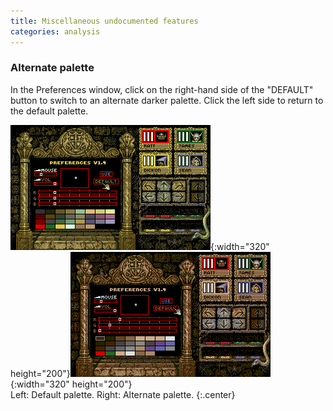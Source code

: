 ```yaml
---
title: Miscellaneous undocumented features
categories: analysis
---
```


### Alternate palette

In the Preferences window, click on the right-hand side of the "DEFAULT" button
to switch to an alternate darker palette. Click the left side to return to the
default palette.

![Knightmare, default palette](../images/Knightmare_default_palette.png "Knightmare, default palette"){:width="320" height="200"}![Knightmare, alternate palette](../images/Knightmare_alternate_palette.png "Knightmare, alternate palette"){:width="320" height="200"}<br>
Left: Default palette. Right: Alternate palette.
{:.center}
